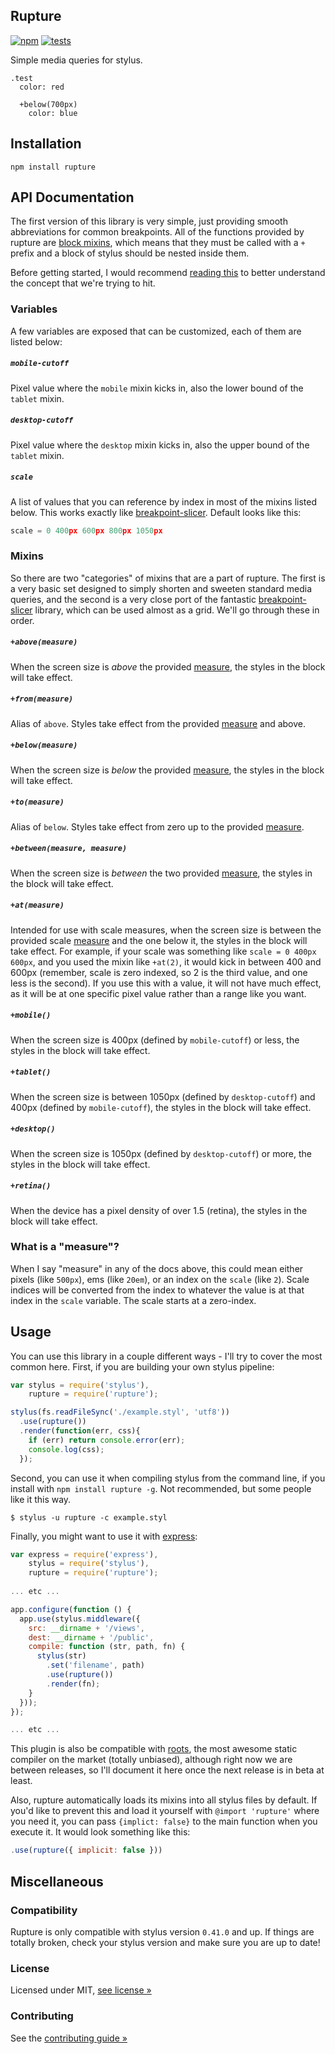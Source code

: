 Rupture
-------

[![npm](https://badge.fury.io/js/rupture.png)](http://badge.fury.io/js/rupture)
[![tests](https://travis-ci.org/jenius/rupture.png?branch=master)](https://travis-ci.org/jenius/rupture)

Simple media queries for stylus.

```styl
.test
  color: red

  +below(700px)
    color: blue
```

Installation
------------

`npm install rupture`

API Documentation
-----------------

The first version of this library is very simple, just providing smooth abbreviations for common breakpoints. All of the functions provided by rupture are [block mixins](http://learnboost.github.io/stylus/docs/mixins.html#block-mixins), which means that they must be called with a `+` prefix and a block of stylus should be nested inside them.

Before getting started, I would recommend [reading this](https://github.com/lolmaus/breakpoint-slicer#concept) to better understand the concept that we're trying to hit.

### Variables

A few variables are exposed that can be customized, each of them are listed below:

##### `mobile-cutoff`
Pixel value where the `mobile` mixin kicks in, also the lower bound of the `tablet` mixin.

##### `desktop-cutoff`
Pixel value where the `desktop` mixin kicks in, also the upper bound of the `tablet` mixin.

##### `scale`
A list of values that you can reference by index in most of the mixins listed below. This works exactly like [breakpoint-slicer](https://github.com/lolmaus/breakpoint-slicer). Default looks like this:

```js
scale = 0 400px 600px 800px 1050px
```

### Mixins

So there are two "categories" of mixins that are a part of rupture. The first is a very basic set designed to simply shorten and sweeten standard media queries, and the second is a very close port of the fantastic [breakpoint-slicer](https://github.com/lolmaus/breakpoint-slicer) library, which can be used almost as a grid. We'll go through these in order.

##### `+above(measure)`
When the screen size is _above_ the provided [measure](#what-is-a-measure), the styles in the block will take effect.

##### `+from(measure)`
Alias of `above`. Styles take effect from the provided [measure](#what-is-a-measure) and above.

##### `+below(measure)`
When the screen size is _below_ the provided [measure](#what-is-a-measure), the styles in the block will take effect.

##### `+to(measure)`
Alias of `below`. Styles take effect from zero up to the provided [measure](#what-is-a-measure).

##### `+between(measure, measure)`
When the screen size is _between_ the two provided [measure](#what-is-a-measure), the styles in the block will take effect.

##### `+at(measure)`
Intended for use with scale measures, when the screen size is between the provided scale [measure](#what-is-a-measure) and the one below it, the styles in the block will take effect. For example, if your scale was something like `scale = 0 400px 600px`, and you used the mixin like `+at(2)`, it would kick in between 400 and 600px (remember, scale is zero indexed, so 2 is the third value, and one less is the second). If you use this with a value, it will not have much effect, as it will be at one specific pixel value rather than a range like you want.

##### `+mobile()`
When the screen size is 400px (defined by `mobile-cutoff`) or less, the styles in the block will take effect.

##### `+tablet()`
When the screen size is between 1050px (defined by `desktop-cutoff`) and 400px (defined by `mobile-cutoff`), the styles in the block will take effect.

##### `+desktop()`
When the screen size is 1050px (defined by `desktop-cutoff`) or more, the styles in the block will take effect.

##### `+retina()`
When the device has a pixel density of over 1.5 (retina), the styles in the block will take effect.

### What is a "measure"?

When I say "measure" in any of the docs above, this could mean either pixels (like `500px`), ems (like `20em`), or an index on the `scale` (like `2`). Scale indices will be converted from the index to whatever the value is at that index in the `scale` variable. The scale starts at a zero-index.

Usage
-----

You can use this library in a couple different ways - I'll try to cover the most common here. First, if you are building your own stylus pipeline:

```js
var stylus = require('stylus'),
    rupture = require('rupture');

stylus(fs.readFileSync('./example.styl', 'utf8'))
  .use(rupture())
  .render(function(err, css){
    if (err) return console.error(err);
    console.log(css);
  });
```

Second, you can use it when compiling stylus from the command line, if you install with `npm install rupture -g`. Not recommended, but some people like it this way.

```
$ stylus -u rupture -c example.styl
```

Finally, you might want to use it with [express](http://expressjs.com):

```js
var express = require('express'),
    stylus = require('stylus'),
    rupture = require('rupture');
 
... etc ...

app.configure(function () {
  app.use(stylus.middleware({
    src: __dirname + '/views',
    dest: __dirname + '/public',
    compile: function (str, path, fn) {
      stylus(str)
        .set('filename', path)
        .use(rupture())
        .render(fn);
    }
  }));
});

... etc ...
```

This plugin is also be compatible with [roots](http://roots.cx), the most awesome static compiler on the market (totally unbiased), although right now we are between releases, so I'll document it here once the next release is in beta at least.

Also, rupture automatically loads its mixins into all stylus files by default. If you'd like to prevent this and load it yourself with `@import 'rupture'` where you need it, you can pass `{implict: false}` to the main function when you execute it. It would look something like this:

```js
.use(rupture({ implicit: false }))
```

Miscellaneous
-------------

### Compatibility

Rupture is only compatible with stylus version `0.41.0` and up. If things are totally broken, check your stylus version and make sure you are up to date!

### License

Licensed under MIT, [see license &raquo;](license.md)

### Contributing

See the [contributing guide &raquo;](contributing.md)
